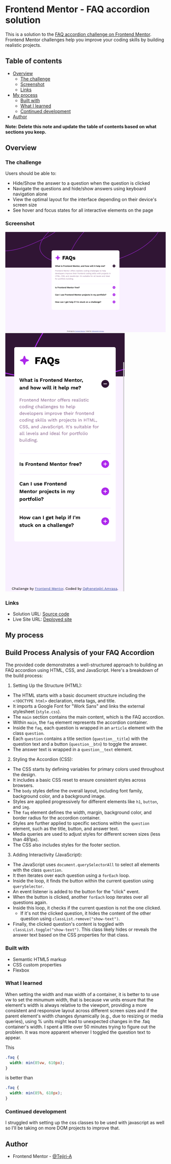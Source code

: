 # Frontend Mentor - FAQ accordion solution

This is a solution to the [FAQ accordion challenge on Frontend Mentor](https://www.frontendmentor.io/challenges/faq-accordion-wyfFdeBwBz). Frontend Mentor challenges help you improve your coding skills by building realistic projects.

## Table of contents

- [Overview](#overview)
  - [The challenge](#the-challenge)
  - [Screenshot](#screenshot)
  - [Links](#links)
- [My process](#my-process)
  - [Built with](#built-with)
  - [What I learned](#what-i-learned)
  - [Continued development](#continued-development)
- [Author](#author)

**Note: Delete this note and update the table of contents based on what sections you keep.**

## Overview

### The challenge

Users should be able to:

- Hide/Show the answer to a question when the question is clicked
- Navigate the questions and hide/show answers using keyboard navigation alone
- View the optimal layout for the interface depending on their device's screen size
- See hover and focus states for all interactive elements on the page

### Screenshot

![Desktop screenshot](./desktop-screenshot.png)
![Mobile screenshot](./mobile-screenshot.png)

### Links

- Solution URL: [Source code](https://your-solution-url.com)
- Live Site URL: [Deployed site](https://tejiri-faq-challenge.netlify.app/)

## My process

## Build Process Analysis of your FAQ Accordion

The provided code demonstrates a well-structured approach to building an FAQ accordion using HTML, CSS, and JavaScript. Here's a breakdown of the build process:

1. Setting Up the Structure (HTML):

- The HTML starts with a basic document structure including the `<!DOCTYPE html>` declaration, meta tags, and title.
- It imports a Google Font for "Work Sans" and links the external stylesheet (`style.css`).
- The `main` section contains the main content, which is the FAQ accordion.
- Within `main`, the `faq` element represents the accordion container.
- Inside the `faq`, each question is wrapped in an `article` element with the class `question`.
- Each `question` contains a title section (`question__title`) with the question text and a button (`question__btn`) to toggle the answer.
- The answer text is wrapped in a `question__text` element.

2. Styling the Accordion (CSS):

- The CSS starts by defining variables for primary colors used throughout the design.
- It includes a basic CSS reset to ensure consistent styles across browsers.
- The `body` styles define the overall layout, including font family, background color, and a background image.
- Styles are applied progressively for different elements like `h1`, `button`, and `img`.
- The `faq` element defines the width, margin, background color, and border radius for the accordion container.
- Styles are further applied to specific sections within the `question` element, such as the title, button, and answer text.
- Media queries are used to adjust styles for different screen sizes (less than 481px).
- The CSS also includes styles for the footer section.

3. Adding Interactivity (JavaScript):

- The JavaScript uses `document.querySelectorAll` to select all elements with the class `question`.
- It then iterates over each question using a `forEach` loop.
- Inside the loop, it finds the button within the current question using `querySelector`.
- An event listener is added to the button for the "click" event.
- When the button is clicked, another `forEach` loop iterates over all questions again.
- Inside this loop, it checks if the current question is not the one clicked.
  - If it's not the clicked question, it hides the content of the other question using `classList.remove("show-text")`.
- Finally, the clicked question's content is toggled with `classList.toggle("show-text")`. This class likely hides or reveals the answer text based on the CSS properties for that class.

### Built with

- Semantic HTML5 markup
- CSS custom properties
- Flexbox

### What I learned

When setting the width and max width of a container, it is better to to use vw to set the minumum width, that is because vw units ensure that the element's width is always relative to the viewport, providing a more consistent and responsive layout across different screen sizes and if the parent element's width changes dynamically (e.g., due to resizing or media queries), using % units might lead to unexpected changes in the .faq container's width. I spent a little over 50 minutes trying to figure out the problem. It was more apparent whenver I toggled the question text to appear.

This

```css
.faq {
  width: min(85vw, 610px);
}
```

is better than

```css
.faq {
  width: min(85%, 610px);
}
```

### Continued development

I struggled with setting up the css classes to be used with javascript as well so I'll be taking on more DOM projects to improve that.

## Author

- Frontend Mentor - [@Tejiri-A](https://www.frontendmentor.io/profile/Tejiri-A)

